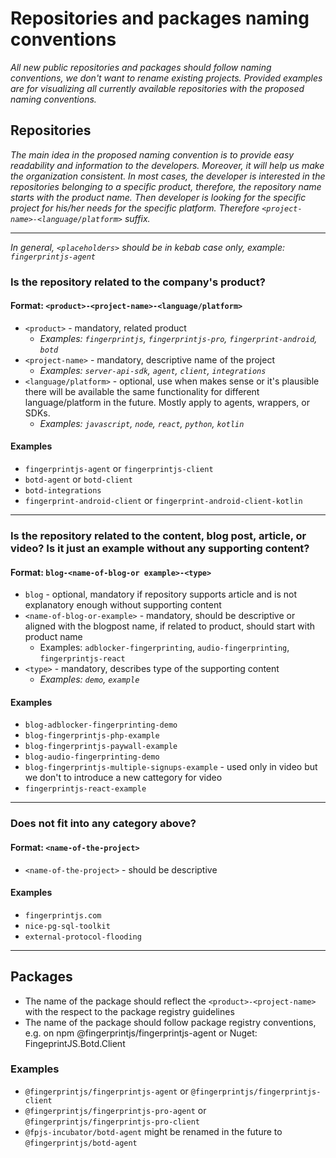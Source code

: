 # Repositories and packages naming conventions

*All new public repositories and packages should follow naming conventions, we don't want to rename existing projects. Provided examples are for visualizing all currently available repositories with the proposed naming conventions.*

## Repositories

*The main idea in the proposed naming convention is to provide easy readability and information to the developers. Moreover, it will help us make the organization consistent. In most cases, the developer is interested in the repositories belonging to a specific product, therefore, the repository name starts with the product name. Then developer is looking for the specific project for his/her needs for the specific platform. Therefore `<project-name>-<language/platform>` suffix.*

---

*In general, `<placeholders>` should be in kebab case only, example: `fingerprintjs-agent`*

### Is the repository related to the company's product?

#### Format: `<product>-<project-name>-<language/platform>`

- `<product>` - mandatory, related product
  - *Examples: `fingerprintjs`, `fingerprintjs-pro`, `fingerprint-android`, `botd`*
- `<project-name>` - mandatory, descriptive name of the project
  - *Examples: `server-api-sdk`, `agent`, `client`, `integrations`*
- `<language/platform>` - optional, use when makes sense or it's plausible there will be available the same functionality for different language/platform in the future. Mostly apply to agents, wrappers, or SDKs.
  - *Examples: `javascript`, `node`, `react`, `python`, `kotlin`*

#### Examples

- `fingerprintjs-agent` or `fingerprintjs-client`
- `botd-agent` or `botd-client`
- `botd-integrations`
- `fingerprint-android-client` or `fingerprint-android-client-kotlin`
---

### Is the repository related to the content, blog post, article, or video? Is it just an example without any supporting content?

#### Format: `blog-<name-of-blog-or example>-<type>`

- `blog` - optional, mandatory if repository supports article and is not explanatory enough without supporting content
- `<name-of-blog-or-example>` - mandatory, should be descriptive or aligned with the blogpost name, if related to product, should start with product name
  - Examples: `adblocker-fingerprinting`, `audio-fingerprinting`, `fingerprintjs-react`
- `<type>` - mandatory, describes type of the supporting content
  - *Examples:  `demo`, `example`*

#### Examples

- `blog-adblocker-fingerprinting-demo`
- `blog-fingerprintjs-php-example`
- `blog-fingerprintjs-paywall-example`
- `blog-audio-fingerprinting-demo`
- `blog-fingerprintjs-multiple-signups-example` - used only in video but we don't to introduce a new cattegory for video
- `fingerprintjs-react-example`
---

### Does not fit into any category above?

#### Format: `<name-of-the-project>`

- `<name-of-the-project>` - should be descriptive

#### Examples

- `fingerprintjs.com`
- `nice-pg-sql-toolkit`
- `external-protocol-flooding`

---

## Packages

- The name of the package should reflect the `<product>-<project-name>` with the respect to the package registry guidelines
- The name of the package should follow package registry conventions, e.g. on npm @fingerprintjs/fingerprintjs-agent or Nuget: FingeprintJS.Botd.Client

### Examples

- `@fingerprintjs/fingerprintjs-agent` or `@fingerprintjs/fingerprintjs-client`
- `@fingerprintjs/fingerprintjs-pro-agent` or `@fingerprintjs/fingerprintjs-pro-client`
- `@fpjs-incubator/botd-agent` might be renamed in the future to `@fingerprintjs/botd-agent`
